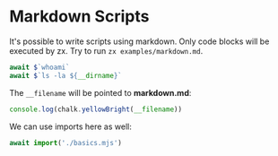 # Markdown Scripts

It's possible to write scripts using markdown. Only code blocks will be executed
by zx. Try to run `zx examples/markdown.md`.

```js
await $`whoami`
await $`ls -la ${__dirname}`
```

The `__filename` will be pointed to **markdown.md**:

```js
console.log(chalk.yellowBright(__filename))
```

We can use imports here as well:

```js
await import('./basics.mjs')
```
